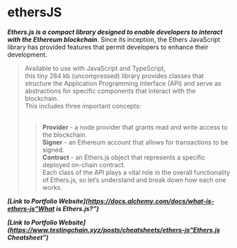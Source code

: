# ethersJS

***Ethers.js is a compact library designed to enable developers to interact with the Ethereum blockchain***. Since its inception, the Ethers JavaScript library has provided features that permit developers to enhance their development.<br>

>Available to use with JavaScript and TypeScript,<br> this tiny 284 kb (uncompressed) library provides classes that structure the Application Programming Interface (API) and serve as abstractions for specific components that interact with the blockchain.<br> This includes three important concepts:
<br><br>
>>**Provider** - a node provider that grants read and write access to the blockchain.<br>
>>**Signer** - an Ethereum account that allows for transactions to be signed.<br>
>>**Contract** - an Ethers.js object that represents a specific deployed on-chain contract.<br>
Each class of the API plays a vital role in the overall functionality of Ethers.js, so let’s understand and break down how each one works.<br>

***[Link to Portfolio Website](https://docs.alchemy.com/docs/what-is-ethers-js“What is Ethers.js?”)***

***[Link to Portfolio Website](https://www.testingchain.xyz/posts/cheatsheets/ethers-js“Ethers.js Cheatsheet”)***
